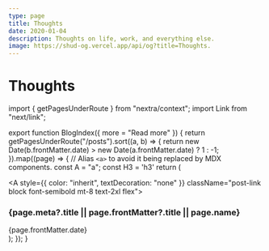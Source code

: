 ```yaml
---
type: page
title: Thoughts
date: 2020-01-04
description: Thoughts on life, work, and everything else.
image: https://shud-og.vercel.app/api/og?title=Thoughts.
---
```


# Thoughts

import { getPagesUnderRoute } from "nextra/context";
import Link from "next/link";

export function BlogIndex({ more = "Read more" }) {
  return getPagesUnderRoute("/posts").sort((a, b) => {
    return new Date(b.frontMatter.date) > new Date(a.frontMatter.date) ? 1 : -1;
  }).map((page) => {
    // Alias `<a>` to avoid it being replaced by MDX components.
    const A = "a";
    const H3 = 'h3'
    return (
      <div key={page.route} className="mb-10">
        <Link href={page.route}>
          <A style={{ color: "inherit", textDecoration: "none" }} className="post-link block font-semibold mt-8 text-2xl flex">
            <H3 className="flex-1 m-0 post-title">{page.meta?.title || page.frontMatter?.title || page.name}</H3>
            <time className="opacity-50 text-sm date">{page.frontMatter.date}</time>
          </A>
        </Link>
      </div>
    );
  });
}

<BlogIndex/>
